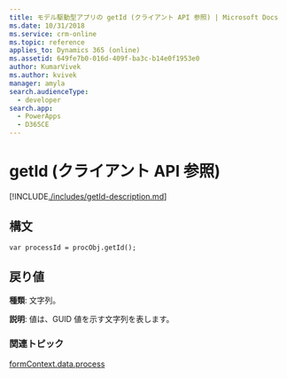 ```yaml
---
title: モデル駆動型アプリの getId (クライアント API 参照) | Microsoft Docs
ms.date: 10/31/2018
ms.service: crm-online
ms.topic: reference
applies_to: Dynamics 365 (online)
ms.assetid: 649fe7b0-016d-409f-ba3c-b14e0f1953e0
author: KumarVivek
ms.author: kvivek
manager: amyla
search.audienceType:
  - developer
search.app:
  - PowerApps
  - D365CE
---
```

# <a name="getid-client-api-reference"></a>getId (クライアント API 参照)



[!INCLUDE[./includes/getId-description.md](./includes/getId-description.md)]

## <a name="syntax"></a>構文

`var processId = procObj.getId();`

## <a name="return-value"></a>戻り値

**種類**: 文字列。 

**説明**: 値は、GUID 値を示す文字列を表します。

### <a name="related-topics"></a>関連トピック

[formContext.data.process](../../formContext-data-process.md)
 



